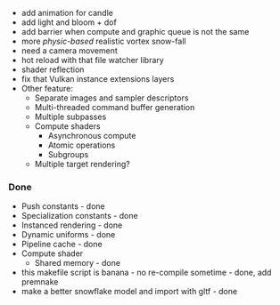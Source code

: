 - add animation for candle
- add light and bloom + dof
- add barrier when compute and graphic queue is not the same 
- more *physic-based* realistic vortex snow-fall
- need a camera movement
- hot reload with that file watcher library
- shader reflection
- fix that Vulkan instance extensions layers
- Other feature:
    - Separate images and sampler descriptors
    - Multi-threaded command buffer generation
    - Multiple subpasses
    - Compute shaders
        - Asynchronous compute
        - Atomic operations
        - Subgroups
    - Multiple target rendering?


### Done
- Push constants - done
- Specialization constants - done
- Instanced rendering - done
- Dynamic uniforms - done
- Pipeline cache - done
- Compute shader
    - Shared memory - done
- this makefile script is banana - no re-compile sometime - done, add premnake
- make a better snowflake model and import with gltf - done

